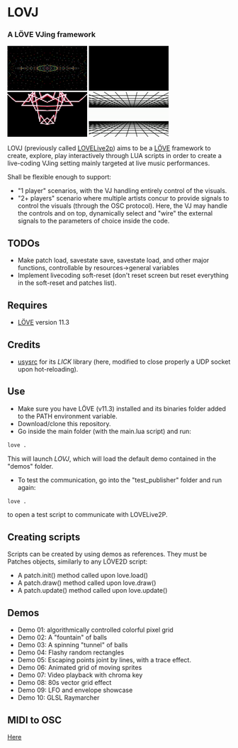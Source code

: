 # LOVJ
### A LÖVE VJing framework 

<img src="doc/assets/animations/demo1.gif" alt="demo1" width="180"> <img src="doc/assets/animations/demo3.gif" alt="demo3" width="180"> <img src="doc/assets/animations/demo5.gif" alt="demo5" width="180"> <img src="doc/assets/animations/demo8.gif" alt="demo8" width="180">

LOVJ (previously called [LOVELive2p](https://en.wikipedia.org/wiki/Love_Live!)) aims to be a [LÖVE](https://love2d.org/) framework to create, explore, play interactively through LUA scripts in order to create a live-coding VJing setting mainly targeted at live music performances.

Shall be flexible enough to support:
- "1 player" scenarios, with the VJ handling entirely control of the visuals.
- "2+ players" scenario where multiple artists concur to provide signals to control the visuals (through the OSC protocol). 
Here, the VJ may handle the controls and on top, dynamically select and "wire" the external signals to the parameters of choice inside the code.


## TODOs
- Make patch load, savestate save, savestate load, and other major functions, controllable by resources->general variables
- Implement livecoding soft-reset (don't reset screen but reset everything in the soft-reset and patches list).

## Requires
- [LÖVE](https://love2d.org/) version 11.3


## Credits
- [usysrc](https://github.com/usysrc) for its *LICK* library (here, modified to close properly a UDP socket upon hot-reloading).


## Use

- Make sure you have LÖVE (v11.3) installed and its binaries folder added to the PATH environment variable.
- Download/clone this repository.
- Go inside the main folder (with the main.lua script) and run:
```sh
love .
```
This will launch *LOVJ*, which will load the default demo contained in the "demos" folder.

- To test the communication, go into the "test_publisher" folder and run again:
```sh
love .
```
to open a test script to communicate with LOVELive2P.

## Creating scripts
Scripts can be created by using demos as references.
They must be Patches objects, similarly to any LÖVE2D script:
- A patch.init() method called upon love.load()
- A patch.draw() method called upon love.draw()
- A patch.update() method called upon love.update()

## Demos
- Demo 01: algorithmically controlled colorful pixel grid
- Demo 02: A "fountain" of balls
- Demo 03: A spinning "tunnel" of balls
- Demo 04: Flashy random rectangles
- Demo 05: Escaping points joint by lines, with a trace effect.
- Demo 06: Animated grid of moving sprites
- Demo 07: Video playback with chroma key
- Demo 08: 80s vector grid effect
- Demo 09: LFO and envelope showcase
- Demo 10: GLSL Raymarcher


## MIDI to OSC
[Here](https://github.com/Merutochan/MIDI2OSC) 